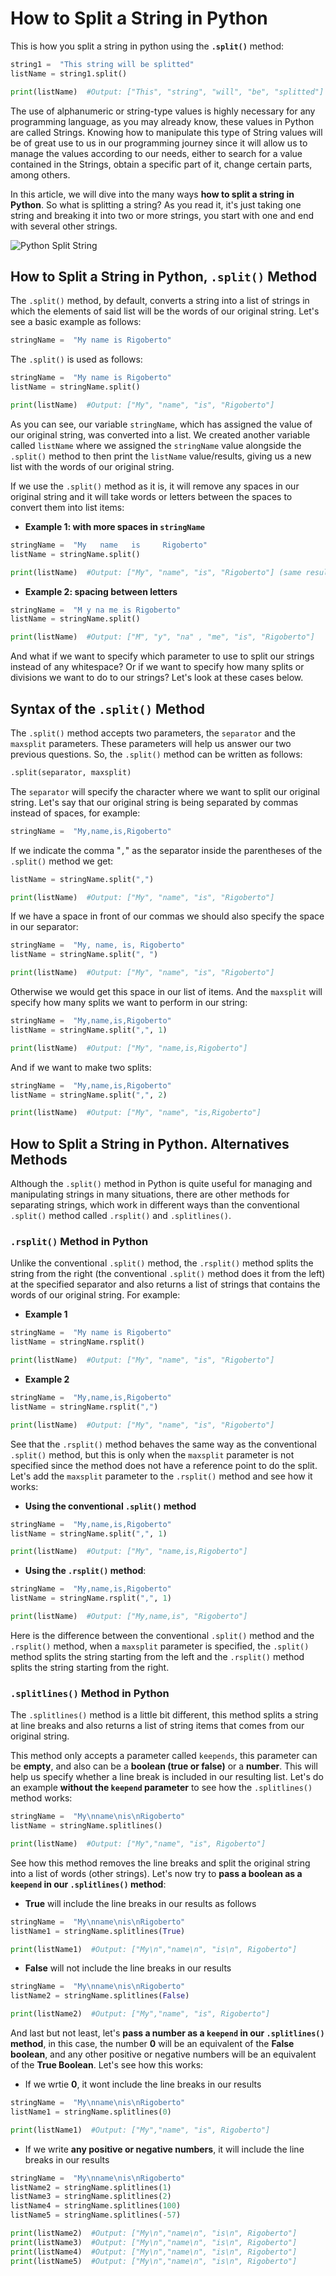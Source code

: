 # How to Split a String in Python
This is how you split a string in python using the **`.split()`** method:
```py
string1 =  "This string will be splitted"  
listName = string1.split()

print(listName)  #Output: ["This", "string", "will", "be", "splitted"]
```
The use of alphanumeric or string-type values is highly necessary for any programming language, as you may already know, these values in Python are called Strings. Knowing how to manipulate this type of String values will be of great use to us in our programming journey since it will allow us to manage the values according to our needs, either to search for a value contained in the Strings, obtain a specific part of it, change certain parts, among others.

In this article, we will dive into the many ways **how to split a string in Python**. So what is splitting a string? As you read it, it's just taking one string and breaking it into two or more strings, you start with one and end with several other strings.  

![Python Split String](https://806230.smushcdn.com/1739487/wp-content/uploads/2021/02/split-min-768x484.png?lossy=0&strip=1&webp=1)

## How to Split a String in Python, **`.split()`** Method

The `.split()` method, by default, converts a string into a list of strings in which the elements of said list will be the words of our original string. Let's see a basic example as follows:

```py
stringName =  "My name is Rigoberto"
```

The `.split()` is used as follows:

```py
stringName =  "My name is Rigoberto"  
listName = stringName.split()

print(listName)  #Output: ["My", "name", "is", "Rigoberto"]
```

As you can see, our variable `stringName`, which has assigned the value of our original string, was converted into a list. We created another variable called `listName` where we assigned the `stringName` value alongside the `.split()` method to then print the `listName` value/results, giving us a new list with the words of our original string.

If we use the `.split()` method as it is, it will remove any spaces in our original string and it will take words or letters between the spaces to convert them into list items:

 - **Example 1: with more spaces in `stringName`**
```py
stringName =  "My   name   is     Rigoberto"
listName = stringName.split()

print(listName)  #Output: ["My", "name", "is", "Rigoberto"] (same result as before) 
```

 - **Example 2: spacing between letters**

```py
stringName =  "M y na me is Rigoberto"
listName = stringName.split()

print(listName)  #Output: ["M", "y", "na" , "me", "is", "Rigoberto"]
```
And what if we want to specify which parameter to use to split our strings instead of any whitespace? Or if we want to specify how many splits or divisions we want to do to our strings? Let's look at these cases below.

  

## Syntax of the **`.split()`** Method

The `.split()` method accepts two parameters, the `separator` and the `maxsplit` parameters. These parameters will help us answer our two previous questions. So, the `.split()` method can be written as follows:

```py
.split(separator, maxsplit)
```

The `separator` will specify the character where we want to split our original string. Let's say that our original string is being separated by commas instead of spaces, for example:

```py
stringName =  "My,name,is,Rigoberto"
```
  
If we indicate the comma "`,`" as the separator inside the parentheses of the `.split()` method we get:

```py
listName = stringName.split(",")

print(listName)  #Output: ["My", "name", "is", "Rigoberto"]
```
  
If we have a space in front of our commas we should also specify the space in our separator:

```py
stringName =  "My, name, is, Rigoberto"
listName = stringName.split(", ")

print(listName)  #Output: ["My", "name", "is", "Rigoberto"]
```
Otherwise we would get this space in our list of items. And the `maxsplit` will specify how many splits we want to perform in our string:

  

```py
stringName =  "My,name,is,Rigoberto"
listName = stringName.split(",", 1)

print(listName)  #Output: ["My", "name,is,Rigoberto"]
```
And if we want to make two splits:

```py
stringName =  "My,name,is,Rigoberto"
listName = stringName.split(",", 2)

print(listName)  #Output: ["My", "name", "is,Rigoberto"]
```

  

## How to Split a String in Python. Alternatives Methods

Although the `.split()` method in Python is quite useful for managing and manipulating strings in many situations, there are other methods for separating strings, which work in different ways than the conventional `.split()` method called `.rsplit()` and `.splitlines()`.


### `.rsplit()` Method in Python

Unlike the conventional `.split()` method, the `.rsplit()` method splits the string from the right (the conventional `.split()` method does it from the left) at the specified separator and also returns a list of strings that contains the words of our original string. For example:

 - **Example 1**

```py
stringName =  "My name is Rigoberto"
listName = stringName.rsplit()

print(listName)  #Output: ["My", "name", "is", "Rigoberto"]
```
  
 - **Example 2**
```py
stringName =  "My,name,is,Rigoberto"
listName = stringName.rsplit(",")

print(listName)  #Output: ["My", "name", "is", "Rigoberto"]
```

See that the `.rsplit()` method behaves the same way as the conventional `.split()` method, but this is only when the `maxsplit` parameter is not specified since the method does not have a reference point to do the split. Let's add the `maxsplit` parameter to the `.rsplit()` method and see how it works:

 - **Using the conventional `.split()` method**

```py
stringName =  "My,name,is,Rigoberto"
listName = stringName.split(",", 1)

print(listName)  #Output: ["My", "name,is,Rigoberto"]
```

 - **Using the `.rsplit()` method**:

```py
stringName =  "My,name,is,Rigoberto"
listName = stringName.rsplit(",", 1)

print(listName)  #Output: ["My,name,is", "Rigoberto"]
```
Here is the difference between the conventional `.split()` method and the `.rsplit()` method, when a `maxsplit` parameter is specified, the `.split()` method splits the string starting from the left and the `.rsplit()` method splits the string starting from the right.


### `.splitlines()` Method in Python

  

The `.splitlines()` method is a little bit different, this method splits a string at line breaks and also returns a list of string items that comes from our original string.

  

This method only accepts a parameter called `keepends`, this parameter can be **empty**, and also can be a **boolean (true or false)** or a **number**. This will help us specify whether a line break is included in our resulting list. Let's do an example **without the `keepend` parameter** to see how the `.splitlines()` method works:

```py
stringName =  "My\nname\nis\nRigoberto"
listName = stringName.splitlines()

print(listName)  #Output: ["My","name", "is", Rigoberto"]
```

See how this method removes the line breaks and split the original string into a list of words (other strings). Let's now try to **pass a boolean as a `keepend` in our `.splitlines()` method**:

- **True** will include the line breaks in our results as follows
```py
stringName =  "My\nname\nis\nRigoberto"
listName1 = stringName.splitlines(True)

print(listName1)  #Output: ["My\n","name\n", "is\n", Rigoberto"]
```

- **False** will not include the line breaks in our results
```py
stringName =  "My\nname\nis\nRigoberto"
listName2 = stringName.splitlines(False)

print(listName2)  #Output: ["My","name", "is", Rigoberto"]
```

And last but not least, let's **pass a number as a `keepend` in our `.splitlines()` method**, in this case, the number **0** will be an equivalent of the **False boolean**, and any other positive or negative numbers will be an equivalent of the **True Boolean**. Let's see how this works:
  
- If we wrtie **0**, it wont include the line breaks in our results
```py
stringName =  "My\nname\nis\nRigoberto"
listName1 = stringName.splitlines(0)

print(listName1)  #Output: ["My","name", "is", Rigoberto"]
```
  

- If we write **any positive or negative numbers**, it will include the line breaks in our results
```py
stringName =  "My\nname\nis\nRigoberto"
listName2 = stringName.splitlines(1)
listName3 = stringName.splitlines(2)
listName4 = stringName.splitlines(100)
listName5 = stringName.splitlines(-57)

print(listName2)  #Output: ["My\n","name\n", "is\n", Rigoberto"]
print(listName3)  #Output: ["My\n","name\n", "is\n", Rigoberto"]
print(listName4)  #Output: ["My\n","name\n", "is\n", Rigoberto"]
print(listName5)  #Output: ["My\n","name\n", "is\n", Rigoberto"]
```
